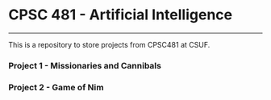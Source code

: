 # CPSC 481 - Artificial Intelligence
---
This is a repository to store projects from CPSC481 at CSUF.

### Project 1 - Missionaries and Cannibals



### Project 2 - Game of Nim